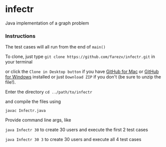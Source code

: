 # infectr

Java implementation of a graph problem

### Instructions

The test cases will all run from the end of `main()`

To clone, just type
`git clone https://github.com/farezv/infectr.git` in your terminal

or click the `Clone in Desktop button` if you have [GitHub for Mac](https://mac.github.com) or [GitHub for Windows](https://windows.github.com) installed or just `Download ZIP` if you don't (be sure to unzip the file!).

Enter the directory
`cd ../path/to/infectr`

and compile the files using

`javac Infectr.java`

Provide command line args, like

`java Infectr 30` to create 30 users and execute the first 2 test cases

`java Infectr 30 3` to create 30 users and execute all 4 test cases